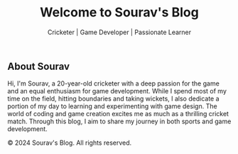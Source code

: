 
<!DOCTYPE html>
<html lang="en">
<head>
    <meta charset="UTF-8">
    <meta name="viewport" content="width=device-width, initial-scale=1.0">
    <meta name="description" content="Sourav's Blog - Cricketer and Game Developer">
   
</head>
<body>

<header>
    <h1>Welcome to Sourav's Blog</h1>
    <p>Cricketer | Game Developer | Passionate Learner</p>
</header>

<main>
    <section class="bio">
        <h2>About Sourav</h2>
        <p>
            Hi, I'm Sourav, a 20-year-old cricketer with a deep passion for the game and an equal enthusiasm for game development. While I spend most of my time on the field, hitting boundaries and taking wickets, I also dedicate a portion of my day to learning and experimenting with game design. The world of coding and game creation excites me as much as a thrilling cricket match. Through this blog, I aim to share my journey in both sports and game development.
        </p>
    </section>
</main>

<footer>
    <p>&copy; 2024 Sourav's Blog. All rights reserved.</p>
</footer>

</body>
</html>
